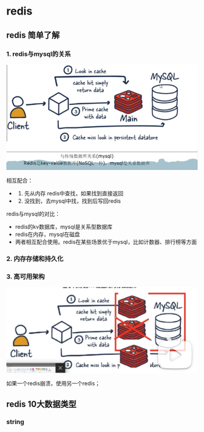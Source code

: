 # redis

## redis 简单了解
### 1. redis与mysql的关系

![](./图片/redis与mysql.png)

相互配合：
+ 1. 先从内存 redis中查找，如果找到直接返回
+ 2. 没找到，去mysql中找，找到后写回redis 

redis与mysql的对比：
+ redis的kv数据库，mysql是关系型数据库
+ redis在内存，mysql在磁盘
+ 两者相互配合使用。redis在某些场景优于mysql，比如计数器、排行榜等方面

### 2. 内存存储和持久化

### 3. 高可用架构

![](./图片/redis高可用架构.png)

如果一个redis崩溃，使用另一个redis；

## redis 10大数据类型

### string









